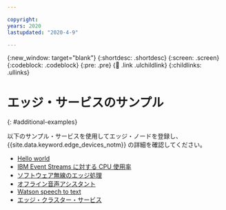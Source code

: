 ```yaml
---

copyright:
years: 2020
lastupdated: "2020-4-9"

---
```


{:new_window: target="blank"}
{:shortdesc: .shortdesc}
{:screen: .screen}
{:codeblock: .codeblock}
{:pre: .pre}
{:child: .link .ulchildlink}
{:childlinks: .ullinks}

# エッジ・サービスのサンプル
{: #additional-examples}

以下のサンプル・サービスを使用してエッジ・ノードを登録し、{{site.data.keyword.edge_devices_notm}} の詳細を確認してください。

* [Hello world](../getting_started/policy.md)
* [IBM Event Streams に対する CPU 使用率](cpu_load_example.md)
* [ソフトウェア無線のエッジ処理](software_defined_radio_ex.md)
* [オフライン音声アシスタント](offline_voice_assistant.md)
* [Watson speech to text](watson_speech.md)
* [エッジ・クラスター・サービス](edge_cluster_service.md)
